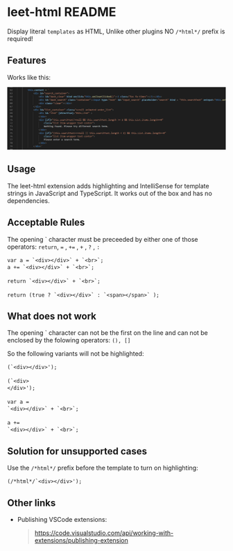 # leet-html README

Display literal `templates` as HTML,
Unlike other plugins NO ```/*html*/``` prefix is required!

## Features

Works like this:

![](https://raw.githubusercontent.com/swindex/leet-html/master/docs/example.png)

## Usage
The leet-html extension adds highlighting and IntelliSense for template strings in JavaScript and TypeScript. It works out of the box and has no dependencies.
## Acceptable Rules

The opening ` character must be preceeded by either one of those operators:
```return```, ```=```  , ```+=```  , ```+``` , ```?``` , ```:``` 

```
var a = `<div></div>` + `<br>`;
a += `<div></div>` + `<br>`;

return `<div></div>` + `<br>`;

return (true ? `<div></div>` : `<span></span>` );
```

## What does not work

The opening ` character can not be the first on the line and can not be enclosed by the folowing operators: ```(), []``` 


So the following variants will not be highlighted:
```
(`<div></div>');

(`<div>
</div>');

var a = 
`<div></div>` + `<br>`;

a += 
`<div></div>` + `<br>`;
```

## Solution for unsupported cases

Use the ```/*html*/``` prefix before the template to turn on highlighting:
```
(/*html*/`<div></div>');
```

## Other links
* Publishing VSCode extensions:
    > https://code.visualstudio.com/api/working-with-extensions/publishing-extension
